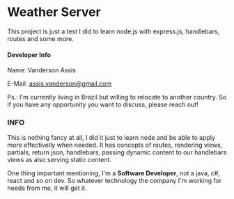 # Weather Server
This project is just a test I did to learn node.js with express.js, handlebars, routes and some more.

#### Developer Info
Name: Vanderson Assis

E-Mail: assis.vanderson@gmail.com

Ps.: I'm currently living in Brazil but willing to relocate to another country. So if you have any opportunity you want to discuss, please reach out!

### INFO
This is nothing fancy at all, I did it just to learn node and be able to apply more effectivelly when needed. It has concepts of routes, rendering views, 
partials, return json, handlebars, passing dynamic content to our handlebars views as also serving static content.

One thing important mentioning, I'm a <b>Software Developer</b>, not a java, c#, react and so on dev. So whatever technology the company I'm working for 
needs from me, it will get it.
